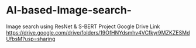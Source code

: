 # AI-based-Image-search-
 Image search using ResNet &amp; S-BERT
  Project Google Drive Link https://drive.google.com/drive/folders/19OfHNYdsmhv4VCfkyr9MZKZESMdUfbsM?usp=sharing
